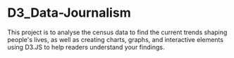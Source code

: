 # D3_Data-Journalism
This project is to analyse the census data to find the current trends shaping people's lives, as well as creating charts, graphs, and interactive elements using D3.JS to help readers understand your findings.
